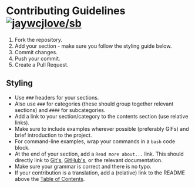 # Contributing Guidelines [![jaywcjlove/sb](https://jaywcjlove.github.io/sb/lang/chinese.svg)](contributing-cn.md)

1. Fork the repository.
2. Add your section - make sure you follow the styling guide below.
3. Commit changes.
4. Push your commit.
5. Create a Pull Request.

## Styling

- Use `###` headers for your sections.
- Also use `###` for categories (these should group together relevant sections) and `####` for subcategories.
- Add a link to your section/category to the contents section (use relative links).
- Make sure to include examples wherever possible (preferably GIFs) and brief introduction to the project.
- For command-line examples, wrap your commands in a `bash` code block.
- At the end of your section, add a `Read more about...` link. This should directly link to [Git's](http://git-scm.com/docs), [GitHub's](https://help.github.com), or the relevant documentation.
- Make sure your grammar is correct and there is no typo.
- If your contribution is a translation, add a (relative) link to the README above the [Table of Contents](README.md#table-of-contents).